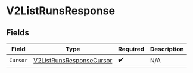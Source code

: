 # V2ListRunsResponse


## Fields

| Field                                                                       | Type                                                                        | Required                                                                    | Description                                                                 |
| --------------------------------------------------------------------------- | --------------------------------------------------------------------------- | --------------------------------------------------------------------------- | --------------------------------------------------------------------------- |
| `Cursor`                                                                    | [V2ListRunsResponseCursor](../../models/shared/v2listrunsresponsecursor.md) | :heavy_check_mark:                                                          | N/A                                                                         |